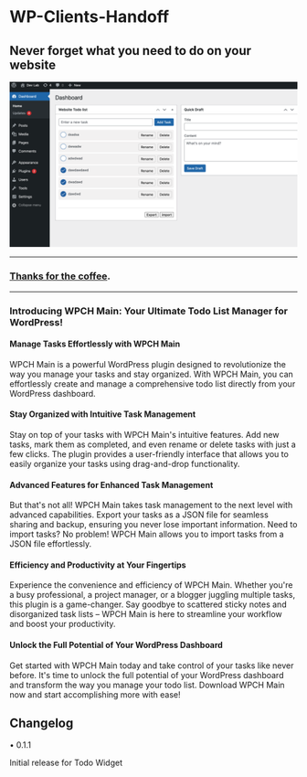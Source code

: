 # WP-Clients-Handoff

## Never forget what you need to do on your website

![alt text](/repo-img/thumb.png "Title")

---
###  [Thanks for the coffee](https://ko-fi.com/dplugins).
---

### Introducing WPCH Main: Your Ultimate Todo List Manager for WordPress!

#### Manage Tasks Effortlessly with WPCH Main

WPCH Main is a powerful WordPress plugin designed to revolutionize the way you manage your tasks and stay organized. With WPCH Main, you can effortlessly create and manage a comprehensive todo list directly from your WordPress dashboard.

#### Stay Organized with Intuitive Task Management

Stay on top of your tasks with WPCH Main's intuitive features. Add new tasks, mark them as completed, and even rename or delete tasks with just a few clicks. The plugin provides a user-friendly interface that allows you to easily organize your tasks using drag-and-drop functionality.

#### Advanced Features for Enhanced Task Management

But that's not all! WPCH Main takes task management to the next level with advanced capabilities. Export your tasks as a JSON file for seamless sharing and backup, ensuring you never lose important information. Need to import tasks? No problem! WPCH Main allows you to import tasks from a JSON file effortlessly.

#### Efficiency and Productivity at Your Fingertips

Experience the convenience and efficiency of WPCH Main. Whether you're a busy professional, a project manager, or a blogger juggling multiple tasks, this plugin is a game-changer. Say goodbye to scattered sticky notes and disorganized task lists – WPCH Main is here to streamline your workflow and boost your productivity.

#### Unlock the Full Potential of Your WordPress Dashboard

Get started with WPCH Main today and take control of your tasks like never before. It's time to unlock the full potential of your WordPress dashboard and transform the way you manage your todo list. Download WPCH Main now and start accomplishing more with ease!


## Changelog

• 0.1.1

Initial release for Todo Widget

